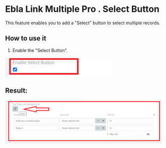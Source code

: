 # Ebla Link Multiple Pro . Select Button

This feature enables you to add a "Select" button to select multiple records.

## How to use it
1. Enable the "Select Button".

![Select Button](../../../_static/images/extensions/ebla-link-multiple-pro/select-buttons/select-button.png)


## Result:

![Select Button](../../../_static/images/extensions/ebla-link-multiple-pro/select-buttons/select-button-res.png)